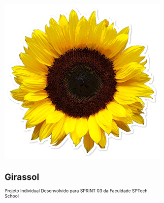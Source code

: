 <img src="https://github.com/IsabelCAlberti/Girassol/blob/main/assets/rodela-girassol.png?raw=true">


# Girassol
Projeto Individual Desenvolvido para SPRINT 03 da Faculdade SPTech School 
